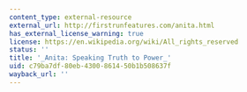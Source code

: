 ```yaml
---
content_type: external-resource
external_url: http://firstrunfeatures.com/anita.html
has_external_license_warning: true
license: https://en.wikipedia.org/wiki/All_rights_reserved
status: ''
title: '_Anita: Speaking Truth to Power_'
uid: c79ba7df-80eb-4300-8614-50b1b508637f
wayback_url: ''
---
```

